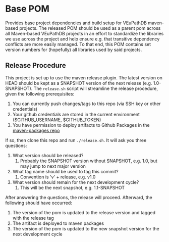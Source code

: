 # Base POM

Provides base project dependencies and build setup for VEuPathDB maven-based projects.  The released POM should be used as a parent pom across all Maven-based VEuPathDB projects in an effort to standardize the libraries we use across the project and help ensure e.g. that transitive dependency conflicts are more easily managed.  To that end, this POM contains set version numbers for (hopefully) all libraries used by said projects.

## Release Procedure

This project is set up to use the maven release plugin.  The latest version on HEAD should be kept as a SNAPSHOT version of the next release (e.g. 1.0-SNAPSHOT).  The `release.sh` script will streamline the release procedure, given the following prerequisites:

1. You can currently push changes/tags to this repo (via SSH key or other credentials)
2. Your github credentials are stored in the current environment ($GITHUB_USERNAME, $GITHUB_TOKEN)
3. You have permission to deploy artifacts to Github Packages in the [maven-packages repo](https://github.com/VEuPathDB/maven-packages)

If so, then clone this repo and run `./release.sh`.  It will ask you three questions:

1. What version should be released?
    1. Probably the SNAPSHOT version without SNAPSHOT, e.g. 1.0, but may jump to next major version
1. What tag name should be used to tag this commit?
    1. Convention is 'v' + release, e.g. v1.0
1. What version should remain for the next development cycle?
    1. This will be the next snapshot, e.g. 1.1-SNAPSHOT

After answering the questions, the release will proceed.  Afterward, the following should have occurred:

1. The version of the pom is updated to the release version and tagged with the release tag
1. The artifact is deployed to maven packages
1. The version of the pom is updated to the new snapshot version for the next development cycle

